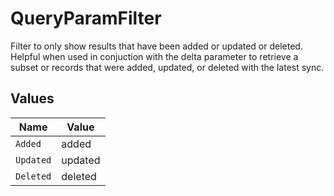 # QueryParamFilter

Filter to only show results that have been added or updated or deleted. Helpful when used in conjuction with the delta parameter to retrieve a subset or records that were added, updated, or deleted with the latest sync.


## Values

| Name      | Value     |
| --------- | --------- |
| `Added`   | added     |
| `Updated` | updated   |
| `Deleted` | deleted   |